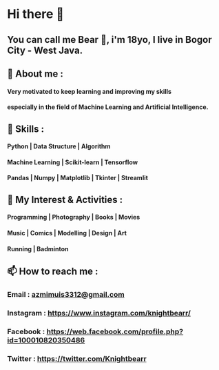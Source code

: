# Hi there 👋

## You can call me Bear :bear:, i'm 18yo, I live in Bogor City - West Java.



## 👦 About me :

#### Very motivated to keep learning and improving my skills
#### especially in the field of Machine Learning and Artificial Intelligence.

## :wrench: Skills :

#### Python | Data Structure | Algorithm
#### Machine Learning | Scikit-learn | Tensorflow
#### Pandas | Numpy | Matplotlib | Tkinter | Streamlit

## :rocket: My Interest & Activities :

#### Programming | Photography | Books | Movies
#### Music | Comics | Modelling | Design | Art 
#### Running | Badminton 

## 📫 How to reach me : 

### Email : azmimuis3312@gmail.com
### Instagram : https://www.instagram.com/knightbearr/
### Facebook : https://web.facebook.com/profile.php?id=100010820350486
### Twitter : https://twitter.com/Knightbearr

<!--
**knightbearr/knightbearr** is a ✨ _special_ ✨ repository because its `README.md` (this file) appears on your GitHub profile.

Here are some ideas to get you started:

- Hi, my name is Muhamad Azmi Muis, I'm from Bogor City, West Java, and I'm 18yo ...
- 🌱 I’m currently learning ...
- 👯 I’m looking to collaborate on ...
- 🤔 I’m looking for help with ...
- 💬 Ask me about ...
- 📫 How to reach me: ...
- 😄 Pronouns: ...
- ⚡ Fun fact: ...
-->

